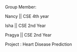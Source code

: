 Group Member: 

Nancy || CSE 4th year

Isha || CSE 2nd Year

Pragya || CSE 2nd Year

Project : Heart Disease Prediction  
